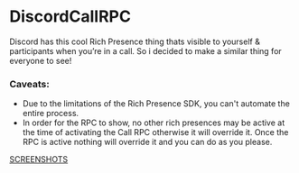 # DiscordCallRPC

Discord has this cool Rich Presence thing thats visible to yourself & participants when you’re in a call. So i decided to make a similar thing for everyone to see! 

### Caveats:
* Due to the limitations of the Rich Presence SDK, you can't automate the entire process.
* In order for the RPC to show, no other rich presences may be active at the time of activating the Call RPC otherwise it will override it. Once the RPC is active nothing will override it and you can do as you please.




[SCREENSHOTS](https://imgur.com/a/ZxM76m5)
